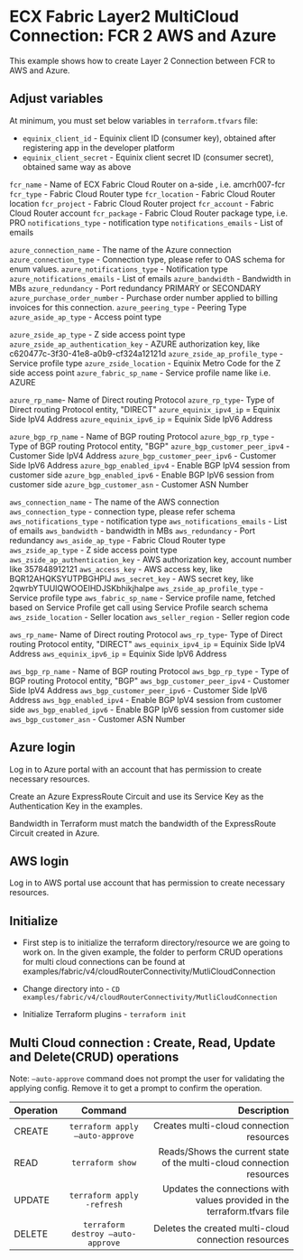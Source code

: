 # ECX Fabric Layer2 MultiCloud Connection: FCR 2 AWS and Azure

This example shows how to create Layer 2 Connection between FCR to AWS and Azure.

## Adjust variables

At minimum, you must set below variables in `terraform.tfvars` file:

* `equinix_client_id` - Equinix client ID (consumer key), obtained after
  registering app in the developer platform
* `equinix_client_secret` - Equinix client secret ID (consumer secret),
  obtained same way as above

`fcr_name` - Name of ECX Fabric Cloud Router on a-side , i.e. amcrh007-fcr
`fcr_type` - Fabric Cloud Router type
`fcr_location` - Fabric Cloud Router location
`fcr_project` - Fabric Cloud Router project
`fcr_account` - Fabric Cloud Router account
`fcr_package` - Fabric Cloud Router package type, i.e. PRO
`notifications_type` - notification type
`notifications_emails` - List of emails


`azure_connection_name` - The name of the Azure connection
`azure_connection_type` - Connection type, please refer to OAS schema for enum values.
`azure_notifications_type` - Notification type
`azure_notifications_emails` - List of emails
`azure_bandwidth` - Bandwidth in MBs
`azure_redundancy` - Port redundancy PRIMARY or SECONDARY
`azure_purchase_order_number` - Purchase order number applied to billing invoices for this connection.
`azure_peering_type` - Peering Type
`azure_aside_ap_type` - Access point type

`azure_zside_ap_type` - Z side access point type
`azure_zside_ap_authentication_key` - AZURE authorization key, like c620477c-3f30-41e8-a0b9-cf324a12121d
`azure_zside_ap_profile_type` - Service profile type
`azure_zside_location` - Equinix Metro Code for the Z side access point
`azure_fabric_sp_name` - Service profile name like i.e. AZURE

`azure_rp_name`- Name of Direct routing Protocol
`azure_rp_type`- Type of Direct routing Protocol entity, "DIRECT"
`azure_equinix_ipv4_ip` = Equinix Side IpV4 Address
`azure_equinix_ipv6_ip` = Equinix Side IpV6 Address

`azure_bgp_rp_name` - Name of BGP routing Protocol
`azure_bgp_rp_type` - Type of BGP routing Protocol entity, "BGP"
`azure_bgp_customer_peer_ipv4` - Customer Side IpV4 Address
`azure_bgp_customer_peer_ipv6` - Customer Side IpV6 Address
`azure_bgp_enabled_ipv4` - Enable BGP IpV4 session from customer side
`azure_bgp_enabled_ipv6` - Enable BGP IpV6 session from customer side
`azure_bgp_customer_asn` - Customer ASN Number

`aws_connection_name` - The name of the AWS connection
`aws_connection_type` - connection type, please refer schema
`aws_notifications_type` - notification type
`aws_notifications_emails` - List of emails
`aws_bandwidth` - bandwidth in MBs
`aws_redundancy` - Port redundancy
`aws_aside_ap_type` - Fabric Cloud Router type
`aws_zside_ap_type` - Z side access point type
`aws_zside_ap_authentication_key` - AWS authorization key, account number like 357848912121
`aws_access_key` - AWS access key, like BQR12AHQKSYUTPBGHPIJ
`aws_secret_key` - AWS secret key, like 2qwrbYTUUIQWOOEIHDJSKbhikjhalpe
`aws_zside_ap_profile_type` - Service profile type
`aws_fabric_sp_name` - Service profile name, fetched based on Service Profile get call using Service Profile search schema
`aws_zside_location` - Seller location
`aws_seller_region` - Seller region code

`aws_rp_name`- Name of Direct routing Protocol
`aws_rp_type`- Type of Direct routing Protocol entity, "DIRECT"
`aws_equinix_ipv4_ip` = Equinix Side IpV4 Address
`aws_equinix_ipv6_ip` = Equinix Side IpV6 Address

`aws_bgp_rp_name` - Name of BGP routing Protocol
`aws_bgp_rp_type` - Type of BGP routing Protocol entity, "BGP"
`aws_bgp_customer_peer_ipv4` - Customer Side IpV4 Address
`aws_bgp_customer_peer_ipv6` - Customer Side IpV6 Address
`aws_bgp_enabled_ipv4` - Enable BGP IpV4 session from customer side
`aws_bgp_enabled_ipv6` - Enable BGP IpV6 session from customer side
`aws_bgp_customer_asn` - Customer ASN Number

## Azure login

Log in to Azure portal with an account that has permission to create necessary resources.

Create an Azure ExpressRoute Circuit and use its Service Key as the Authentication Key in the examples.

Bandwidth in Terraform must match the bandwidth of the ExpressRoute Circuit created in Azure.

## AWS login

Log in to AWS portal use account that has permission to create necessary resources.

## Initialize
- First step is to initialize the terraform directory/resource we are going to work on.
  In the given example, the folder to perform CRUD operations for multi cloud connections can be found at examples/fabric/v4/cloudRouterConnectivity/MutliCloudConnection

- Change directory into - `CD examples/fabric/v4/cloudRouterConnectivity/MutliCloudConnection`
- Initialize Terraform plugins - `terraform init`

## Multi Cloud connection  : Create, Read, Update and Delete(CRUD) operations
Note: `–auto-approve` command does not prompt the user for validating the applying config. Remove it to get a prompt to confirm the operation.

| Operation |              Command              |                                                               Description |
|:----------|:---------------------------------:|--------------------------------------------------------------------------:|
| CREATE    |  `terraform apply –auto-approve`  |                                  Creates multi-cloud connection resources |
| READ      |         `terraform show`          |      Reads/Shows the current state of the multi-cloud connection resources |
| UPDATE    |    `terraform apply -refresh`     | Updates the connections with values provided in the terraform.tfvars file |
| DELETE    | `terraform destroy –auto-approve` |                       Deletes the created multi-cloud connection resources |
